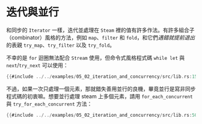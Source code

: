 # 迭代與並行

和同步的 `Iterator` 一樣，迭代並處理在 `Steam` 裡的值有許多作法。有許多組合子（combinator）風格的方法，例如 `map`、`filter` 和 `fold`，和它們*遇錯就提前退出*的表親 `try_map`、`try_filter` 以及 `try_fold`。

不幸的是 `for` 迴圈無法配合 `Stream` 使用，但命令式風格程式碼 `while let` 與 `next`/`try_next` 可以使用：

```rust
{{#include ../../examples/05_02_iteration_and_concurrency/src/lib.rs:15:33}}
```

不過，如果一次只處理一個元素，那就錯失善用並行的良機，畢竟並行是寫非同步程式碼的初衷嘛。想要並行處理 steam 上多個元素，請用 `for_each_concurrent` 與 `try_for_each_concurrent` 方法：

```rust
{{#include ../../examples/05_02_iteration_and_concurrency/src/lib.rs:50:63}}
```
